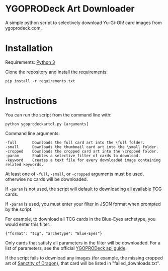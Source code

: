 # YGOPRODeck Art Downloader

A simple python script to selectively download Yu-Gi-Oh! card images from ygoprodeck.com.

# Installation
Requirements: <a href="https://www.python.org/downloads/">Python 3</a>

Clone the repository and install the requirements:
```
pip install -r requirements.txt
```

# Instructions
You can run the script from the command line with:
```
python ygoprodeckartdl.py [arguments]
``` 

Command line arguments:
```
-full		Downloads the full card art into the \full folder.
-small		Downloads the thumbnail card art into the \small folder.
-cropped	Downloads the cropped card art into the \cropped folder.
-param		Enables a selective filter of cards to download.
-keyword	Creates a text file for every downloaded image containing related keywords.
```
At least one of `-full`, `-small`, or `-cropped` arguments must be used, otherwise no cards will be downloaded.

If `-param` is not used, the script will default to downloading all available TCG cards.

If `-param` is used, you must enter your filter in JSON format when prompted by the script.

For example, to download all TCG cards in the Blue-Eyes archetype, you would enter this filter:
```
{"format": "tcg", "archetype": "Blue-Eyes"}
```
Only cards that satisfy all parameters in the filter will be downloaded. For a list of parameters, see the official <a href="https://ygoprodeck.com/api-guide/">YGOPRODeck api guide</a>.

If the script fails to download any images (for example, the missing cropped art of <a href="https://ygoprodeck.com/card/sanctity-of-dragon-8825">Sanctity of Dragon</a>), that card will be listed in "failed_downloads.txt".